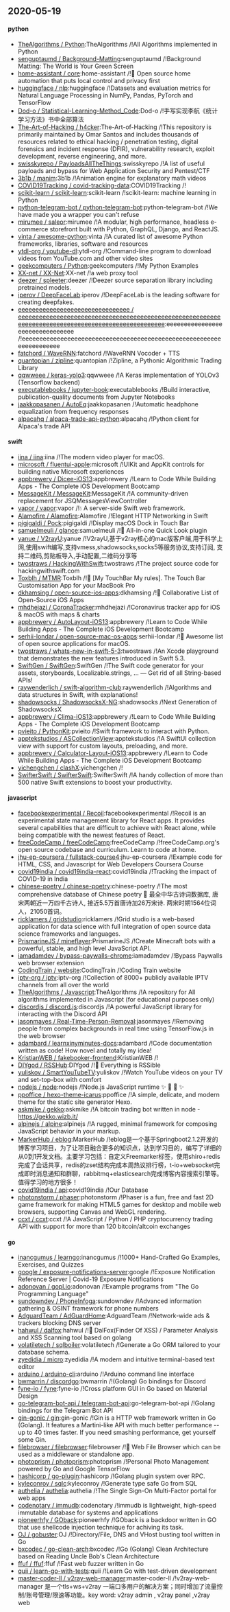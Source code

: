 ## 2020-05-19

#### python
* [TheAlgorithms / Python](https://github.com/TheAlgorithms/Python):TheAlgorithms /!All Algorithms implemented in Python
* [senguptaumd / Background-Matting](https://github.com/senguptaumd/Background-Matting):senguptaumd /!Background Matting: The World is Your Green Screen
* [home-assistant / core](https://github.com/home-assistant/core):home-assistant /!🏡
Open source home automation that puts local control and privacy first
* [huggingface / nlp](https://github.com/huggingface/nlp):huggingface /!Datasets and evaluation metrics for Natural Language Processing in NumPy, Pandas, PyTorch and TensorFlow
* [Dod-o / Statistical-Learning-Method_Code](https://github.com/Dod-o/Statistical-Learning-Method_Code):Dod-o /!手写实现李航《统计学习方法》书中全部算法
* [The-Art-of-Hacking / h4cker](https://github.com/The-Art-of-Hacking/h4cker):The-Art-of-Hacking /!This repository is primarily maintained by Omar Santos and includes thousands of resources related to ethical hacking / penetration testing, digital forensics and incident response (DFIR), vulnerability research, exploit development, reverse engineering, and more.
* [swisskyrepo / PayloadsAllTheThings](https://github.com/swisskyrepo/PayloadsAllTheThings):swisskyrepo /!A list of useful payloads and bypass for Web Application Security and Pentest/CTF
* [3b1b / manim](https://github.com/3b1b/manim):3b1b /!Animation engine for explanatory math videos
* [COVID19Tracking / covid-tracking-data](https://github.com/COVID19Tracking/covid-tracking-data):COVID19Tracking /!
* [scikit-learn / scikit-learn](https://github.com/scikit-learn/scikit-learn):scikit-learn /!scikit-learn: machine learning in Python
* [python-telegram-bot / python-telegram-bot](https://github.com/python-telegram-bot/python-telegram-bot):python-telegram-bot /!We have made you a wrapper you can't refuse
* [mirumee / saleor](https://github.com/mirumee/saleor):mirumee /!A modular, high performance, headless e-commerce storefront built with Python, GraphQL, Django, and ReactJS.
* [vinta / awesome-python](https://github.com/vinta/awesome-python):vinta /!A curated list of awesome Python frameworks, libraries, software and resources
* [ytdl-org / youtube-dl](https://github.com/ytdl-org/youtube-dl):ytdl-org /!Command-line program to download videos from YouTube.com and other video sites
* [geekcomputers / Python](https://github.com/geekcomputers/Python):geekcomputers /!My Python Examples
* [XX-net / XX-Net](https://github.com/XX-net/XX-Net):XX-net /!a web proxy tool
* [deezer / spleeter](https://github.com/deezer/spleeter):deezer /!Deezer source separation library including pretrained models.
* [iperov / DeepFaceLab](https://github.com/iperov/DeepFaceLab):iperov /!DeepFaceLab is the leading software for creating deepfakes.
* [eeeeeeeeeeeeeeeeeeeeeeeeeeeeeeee / eeeeeeeeeeeeeeeeeeeeeeeeeeeeeeeeeeeeeeeeeeeeeeeeeeeeeeeeeeeeeeeeeeeeeeeeeeeeeeeeeeeeeeeeeeeeeeeeeeee](https://github.com/eeeeeeeeeeeeeeeeeeeeeeeeeeeeeeee/eeeeeeeeeeeeeeeeeeeeeeeeeeeeeeeeeeeeeeeeeeeeeeeeeeeeeeeeeeeeeeeeeeeeeeeeeeeeeeeeeeeeeeeeeeeeeeeeeeee):eeeeeeeeeeeeeeeeeeeeeeeeeeeeeeee /!eeeeeeeeeeeeeeeeeeeeeeeeeeeeeeeeeeeeeeeeeeeeeeeeeeeeeeeeeeeeeeeeeeeee
* [fatchord / WaveRNN](https://github.com/fatchord/WaveRNN):fatchord /!WaveRNN Vocoder + TTS
* [quantopian / zipline](https://github.com/quantopian/zipline):quantopian /!Zipline, a Pythonic Algorithmic Trading Library
* [qqwweee / keras-yolo3](https://github.com/qqwweee/keras-yolo3):qqwweee /!A Keras implementation of YOLOv3 (Tensorflow backend)
* [executablebooks / jupyter-book](https://github.com/executablebooks/jupyter-book):executablebooks /!Build interactive, publication-quality documents from Jupyter Notebooks
* [jaakkopasanen / AutoEq](https://github.com/jaakkopasanen/AutoEq):jaakkopasanen /!Automatic headphone equalization from frequency responses
* [alpacahq / alpaca-trade-api-python](https://github.com/alpacahq/alpaca-trade-api-python):alpacahq /!Python client for Alpaca's trade API

#### swift
* [iina / iina](https://github.com/iina/iina):iina /!The modern video player for macOS.
* [microsoft / fluentui-apple](https://github.com/microsoft/fluentui-apple):microsoft /!UIKit and AppKit controls for building native Microsoft experiences
* [appbrewery / Dicee-iOS13](https://github.com/appbrewery/Dicee-iOS13):appbrewery /!Learn to Code While Building Apps - The Complete iOS Development Bootcamp
* [MessageKit / MessageKit](https://github.com/MessageKit/MessageKit):MessageKit /!A community-driven replacement for JSQMessagesViewController
* [vapor / vapor](https://github.com/vapor/vapor):vapor /!💧
A server-side Swift web framework.
* [Alamofire / Alamofire](https://github.com/Alamofire/Alamofire):Alamofire /!Elegant HTTP Networking in Swift
* [pigigaldi / Pock](https://github.com/pigigaldi/Pock):pigigaldi /!Display macOS Dock in Touch Bar
* [samuelmeuli / glance](https://github.com/samuelmeuli/glance):samuelmeuli /!🔎
All-in-one Quick Look plugin
* [yanue / V2rayU](https://github.com/yanue/V2rayU):yanue /!V2rayU,基于v2ray核心的mac版客户端,用于科学上网,使用swift编写,支持vmess,shadowsocks,socks5等服务协议,支持订阅, 支持二维码,剪贴板导入,手动配置,二维码分享等
* [twostraws / HackingWithSwift](https://github.com/twostraws/HackingWithSwift):twostraws /!The project source code for hackingwithswift.com
* [Toxblh / MTMR](https://github.com/Toxblh/MTMR):Toxblh /!🌟
[My TouchBar My rules]. The Touch Bar Customisation App for your MacBook Pro
* [dkhamsing / open-source-ios-apps](https://github.com/dkhamsing/open-source-ios-apps):dkhamsing /!📱
Collaborative List of Open-Source iOS Apps
* [mhdhejazi / CoronaTracker](https://github.com/mhdhejazi/CoronaTracker):mhdhejazi /!Coronavirus tracker app for iOS & macOS with maps & charts
* [appbrewery / AutoLayout-iOS13](https://github.com/appbrewery/AutoLayout-iOS13):appbrewery /!Learn to Code While Building Apps - The Complete iOS Development Bootcamp
* [serhii-londar / open-source-mac-os-apps](https://github.com/serhii-londar/open-source-mac-os-apps):serhii-londar /!🚀
Awesome list of open source applications for macOS.
* [twostraws / whats-new-in-swift-5-3](https://github.com/twostraws/whats-new-in-swift-5-3):twostraws /!An Xcode playground that demonstrates the new features introduced in Swift 5.3.
* [SwiftGen / SwiftGen](https://github.com/SwiftGen/SwiftGen):SwiftGen /!The Swift code generator for your assets, storyboards, Localizable.strings, … — Get rid of all String-based APIs!
* [raywenderlich / swift-algorithm-club](https://github.com/raywenderlich/swift-algorithm-club):raywenderlich /!Algorithms and data structures in Swift, with explanations!
* [shadowsocks / ShadowsocksX-NG](https://github.com/shadowsocks/ShadowsocksX-NG):shadowsocks /!Next Generation of ShadowsocksX
* [appbrewery / Clima-iOS13](https://github.com/appbrewery/Clima-iOS13):appbrewery /!Learn to Code While Building Apps - The Complete iOS Development Bootcamp
* [pvieito / PythonKit](https://github.com/pvieito/PythonKit):pvieito /!Swift framework to interact with Python.
* [apptekstudios / ASCollectionView](https://github.com/apptekstudios/ASCollectionView):apptekstudios /!A SwiftUI collection view with support for custom layouts, preloading, and more.
* [appbrewery / Calculator-Layout-iOS13](https://github.com/appbrewery/Calculator-Layout-iOS13):appbrewery /!Learn to Code While Building Apps - The Complete iOS Development Bootcamp
* [yichengchen / clashX](https://github.com/yichengchen/clashX):yichengchen /!
* [SwifterSwift / SwifterSwift](https://github.com/SwifterSwift/SwifterSwift):SwifterSwift /!A handy collection of more than 500 native Swift extensions to boost your productivity.

#### javascript
* [facebookexperimental / Recoil](https://github.com/facebookexperimental/Recoil):facebookexperimental /!Recoil is an experimental state management library for React apps. It provides several capabilities that are difficult to achieve with React alone, while being compatible with the newest features of React.
* [freeCodeCamp / freeCodeCamp](https://github.com/freeCodeCamp/freeCodeCamp):freeCodeCamp /!freeCodeCamp.org's open source codebase and curriculum. Learn to code at home.
* [jhu-ep-coursera / fullstack-course4](https://github.com/jhu-ep-coursera/fullstack-course4):jhu-ep-coursera /!Example code for HTML, CSS, and Javascript for Web Developers Coursera Course
* [covid19india / covid19india-react](https://github.com/covid19india/covid19india-react):covid19india /!Tracking the impact of COVID-19 in India
* [chinese-poetry / chinese-poetry](https://github.com/chinese-poetry/chinese-poetry):chinese-poetry /!The most comprehensive database of Chinese poetry
🧶
最全中华古诗词数据库, 唐宋两朝近一万四千古诗人, 接近5.5万首唐诗加26万宋诗. 两宋时期1564位词人，21050首词。
* [ricklamers / gridstudio](https://github.com/ricklamers/gridstudio):ricklamers /!Grid studio is a web-based application for data science with full integration of open source data science frameworks and languages.
* [PrismarineJS / mineflayer](https://github.com/PrismarineJS/mineflayer):PrismarineJS /!Create Minecraft bots with a powerful, stable, and high level JavaScript API.
* [iamadamdev / bypass-paywalls-chrome](https://github.com/iamadamdev/bypass-paywalls-chrome):iamadamdev /!Bypass Paywalls web browser extension
* [CodingTrain / website](https://github.com/CodingTrain/website):CodingTrain /!Coding Train website
* [iptv-org / iptv](https://github.com/iptv-org/iptv):iptv-org /!Collection of 8000+ publicly available IPTV channels from all over the world
* [TheAlgorithms / Javascript](https://github.com/TheAlgorithms/Javascript):TheAlgorithms /!A repository for All algorithms implemented in Javascript (for educational purposes only)
* [discordjs / discord.js](https://github.com/discordjs/discord.js):discordjs /!A powerful JavaScript library for interacting with the Discord API
* [jasonmayes / Real-Time-Person-Removal](https://github.com/jasonmayes/Real-Time-Person-Removal):jasonmayes /!Removing people from complex backgrounds in real time using TensorFlow.js in the web browser
* [adambard / learnxinyminutes-docs](https://github.com/adambard/learnxinyminutes-docs):adambard /!Code documentation written as code! How novel and totally my idea!
* [KristianWEB / fakebooker-frontend](https://github.com/KristianWEB/fakebooker-frontend):KristianWEB /!
* [DIYgod / RSSHub](https://github.com/DIYgod/RSSHub):DIYgod /!🍰
Everything is RSSible
* [yuliskov / SmartYouTubeTV](https://github.com/yuliskov/SmartYouTubeTV):yuliskov /!Watch YouTube videos on your TV and set-top-box with comfort
* [nodejs / node](https://github.com/nodejs/node):nodejs /!Node.js JavaScript runtime
✨
🐢
🚀
✨
* [ppoffice / hexo-theme-icarus](https://github.com/ppoffice/hexo-theme-icarus):ppoffice /!A simple, delicate, and modern theme for the static site generator Hexo.
* [askmike / gekko](https://github.com/askmike/gekko):askmike /!A bitcoin trading bot written in node - https://gekko.wizb.it/
* [alpinejs / alpine](https://github.com/alpinejs/alpine):alpinejs /!A rugged, minimal framework for composing JavaScript behavior in your markup.
* [MarkerHub / eblog](https://github.com/MarkerHub/eblog):MarkerHub /!eblog是一个基于Springboot2.1.2开发的博客学习项目，为了让项目融合更多的知识点，达到学习目的，编写了详细的从0到1开发文档。主要学习包括：自定义Freemarker标签，使用shiro+redis完成了会话共享，redis的zset结构完成本周热议排行榜，t-io+websocket完成即时消息通知和群聊，rabbitmq+elasticsearch完成博客内容搜索引擎等。值得学习的地方很多！
* [covid19india / api](https://github.com/covid19india/api):covid19india /!Our Database
* [photonstorm / phaser](https://github.com/photonstorm/phaser):photonstorm /!Phaser is a fun, free and fast 2D game framework for making HTML5 games for desktop and mobile web browsers, supporting Canvas and WebGL rendering.
* [ccxt / ccxt](https://github.com/ccxt/ccxt):ccxt /!A JavaScript / Python / PHP cryptocurrency trading API with support for more than 120 bitcoin/altcoin exchanges

#### go
* [inancgumus / learngo](https://github.com/inancgumus/learngo):inancgumus /!1000+ Hand-Crafted Go Examples, Exercises, and Quizzes
* [google / exposure-notifications-server](https://github.com/google/exposure-notifications-server):google /!Exposure Notification Reference Server | Covid-19 Exposure Notifications
* [adonovan / gopl.io](https://github.com/adonovan/gopl.io):adonovan /!Example programs from "The Go Programming Language"
* [sundowndev / PhoneInfoga](https://github.com/sundowndev/PhoneInfoga):sundowndev /!Advanced information gathering & OSINT framework for phone numbers
* [AdguardTeam / AdGuardHome](https://github.com/AdguardTeam/AdGuardHome):AdguardTeam /!Network-wide ads & trackers blocking DNS server
* [hahwul / dalfox](https://github.com/hahwul/dalfox):hahwul /!🦊
DalFox(Finder Of XSS) / Parameter Analysis and XSS Scanning tool based on golang
* [volatiletech / sqlboiler](https://github.com/volatiletech/sqlboiler):volatiletech /!Generate a Go ORM tailored to your database schema.
* [zyedidia / micro](https://github.com/zyedidia/micro):zyedidia /!A modern and intuitive terminal-based text editor
* [arduino / arduino-cli](https://github.com/arduino/arduino-cli):arduino /!Arduino command line interface
* [bwmarrin / discordgo](https://github.com/bwmarrin/discordgo):bwmarrin /!(Golang) Go bindings for Discord
* [fyne-io / fyne](https://github.com/fyne-io/fyne):fyne-io /!Cross platform GUI in Go based on Material Design
* [go-telegram-bot-api / telegram-bot-api](https://github.com/go-telegram-bot-api/telegram-bot-api):go-telegram-bot-api /!Golang bindings for the Telegram Bot API
* [gin-gonic / gin](https://github.com/gin-gonic/gin):gin-gonic /!Gin is a HTTP web framework written in Go (Golang). It features a Martini-like API with much better performance -- up to 40 times faster. If you need smashing performance, get yourself some Gin.
* [filebrowser / filebrowser](https://github.com/filebrowser/filebrowser):filebrowser /!📂
Web File Browser which can be used as a middleware or standalone app.
* [photoprism / photoprism](https://github.com/photoprism/photoprism):photoprism /!Personal Photo Management powered by Go and Google TensorFlow
* [hashicorp / go-plugin](https://github.com/hashicorp/go-plugin):hashicorp /!Golang plugin system over RPC.
* [kyleconroy / sqlc](https://github.com/kyleconroy/sqlc):kyleconroy /!Generate type safe Go from SQL
* [authelia / authelia](https://github.com/authelia/authelia):authelia /!The Single Sign-On Multi-Factor portal for web apps
* [codenotary / immudb](https://github.com/codenotary/immudb):codenotary /!immudb is lightweight, high-speed immutable database for systems and applications
* [pioneerhfy / GOback](https://github.com/pioneerhfy/GOback):pioneerhfy /!GOback is a backdoor written in GO that use shellcode injection technique for achiving its task.
* [OJ / gobuster](https://github.com/OJ/gobuster):OJ /!Directory/File, DNS and VHost busting tool written in Go
* [bxcodec / go-clean-arch](https://github.com/bxcodec/go-clean-arch):bxcodec /!Go (Golang) Clean Architecture based on Reading Uncle Bob's Clean Architecture
* [ffuf / ffuf](https://github.com/ffuf/ffuf):ffuf /!Fast web fuzzer written in Go
* [quii / learn-go-with-tests](https://github.com/quii/learn-go-with-tests):quii /!Learn Go with test-driven development
* [master-coder-ll / v2ray-web-manager](https://github.com/master-coder-ll/v2ray-web-manager):master-coder-ll /!v2ray-web-manager 是一个tls+ws+v2ray 一端口多用户的解决方案；同时增加了流量控制/账号管理/限速等功能。key word: v2ray admin , v2ray panel ,v2ray web
